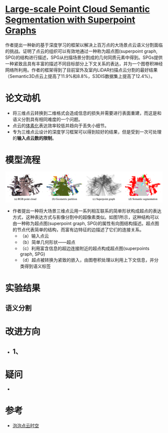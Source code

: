 # [Large-scale Point Cloud Semantic Segmentation with Superpoint Graphs](http://openaccess.thecvf.com/content_cvpr_2018/papers/Landrieu_Large-Scale_Point_Cloud_CVPR_2018_paper.pdf)
作者提出一种新的基于深度学习的框架以解决上百万点的大场景点云语义分割面临的挑战。证明了点云的组织可以有效地通过一种称为超点图(superpoint graph, SPG)的结构进行描述，SPG从扫描场景分割成的几何同质元素中得到。SPGs提供一种紧致且具有丰富的描述不同目标部分上下文关系的表达，并为一个图卷积神经网络所利用。作者的框架得到了目前室外及室内LiDAR扫描点云分割的最好结果（Semantic3D点云上提高了11.9%和8.8%，S3DIS数据集上提高了12.4%）。

# 论文动机
- 将三维点云转换到二维格式会造成信息的损失并需要进行表面重建，而这是和语义分割具有相同难度的一个问题。
- 点云的[体素化](https://blog.csdn.net/qq_29952277/article/details/78344258)表达效率较低并趋向于丢失小细节。
- 专为三维点云设计的深度学习框架可以得到较好的结果，但是受到一次可处理的**输入点云数的限制**。

# 模型流程
![](模型.png)
- 作者提出一种将大场景三维点云用一系列相互联系的简单形状构成超点的表达方式，这种表达方式与影像分割中的超像素类似。如图1所示，这种结构可以由一种称为超点图(superpoint graph, SPG)的属性有向图结构描述。超点图的节点代表简单的结构，而富有边特征的边描述了它们的连接关系。
  - （a）输入点云
  - （b）简单几何形状——超点
  - （c）利用富含信息的超边连接附近的超点构成超点图(superpoints graph, SPG)
  - （d）超点被转换为紧致的嵌入，由图卷积处理以利用上下文信息，并分类得到语义标签

# 实验结果

## 语义分割

# 改进方向
- 1、
  - 
# 疑问
- 

# 参考
- [泡泡点云时空](http://www.sohu.com/a/247222177_715754)
